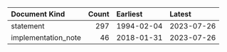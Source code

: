 | Document Kind       |   Count | Earliest   | Latest     |
|:--------------------|--------:|:-----------|:-----------|
| statement           |     297 | 1994-02-04 | 2023-07-26 |
| implementation_note |      46 | 2018-01-31 | 2023-07-26 |